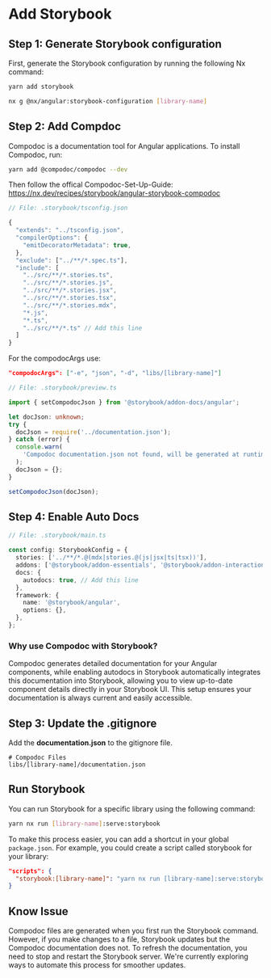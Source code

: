 # Add Storybook

## Step 1: Generate Storybook configuration

First, generate the Storybook configuration by running the following Nx command:
```bash
yarn add storybook

nx g @nx/angular:storybook-configuration [library-name]
```

## Step 2: Add Compdoc
Compodoc is a documentation tool for Angular applications. To install Compodoc, run:
```bash
yarn add @compodoc/compodoc --dev
```

Then follow the offical Compodoc-Set-Up-Guide: 
https://nx.dev/recipes/storybook/angular-storybook-compodoc 


```ts
// File: .storybook/tsconfig.json

{
  "extends": "../tsconfig.json",
  "compilerOptions": {
    "emitDecoratorMetadata": true,
  },
  "exclude": ["../**/*.spec.ts"],
  "include": [
    "../src/**/*.stories.ts",
    "../src/**/*.stories.js",
    "../src/**/*.stories.jsx",
    "../src/**/*.stories.tsx",
    "../src/**/*.stories.mdx",
    "*.js",
    "*.ts",
    "../src/**/*.ts" // Add this line
  ]
}
```

For the compodocArgs use:
```json
"compodocArgs": ["-e", "json", "-d", "libs/[library-name]"]
```

```ts
// File: .storybook/preview.ts

import { setCompodocJson } from '@storybook/addon-docs/angular';

let docJson: unknown;
try {
  docJson = require('../documentation.json');
} catch (error) {
  console.warn(
    'Compodoc documentation.json not found, will be generated at runtime.'
  );
  docJson = {};
}

setCompodocJson(docJson);
```


## Step 4: Enable Auto Docs

```ts
// File: .storybook/main.ts

const config: StorybookConfig = {
  stories: ['../**/*.@(mdx|stories.@(js|jsx|ts|tsx))'],
  addons: ['@storybook/addon-essentials', '@storybook/addon-interactions'],
  docs: {
    autodocs: true, // Add this line
  },
  framework: {
    name: '@storybook/angular',
    options: {},
  },
};
```

### Why use Compodoc with Storybook?
Compodoc generates detailed documentation for your Angular components, while enabling autodocs in Storybook automatically integrates this documentation into Storybook, allowing you to view up-to-date component details directly in your Storybook UI. This setup ensures your documentation is always current and easily accessible.

## Step 3: Update the .gitignore
Add the **documentation.json** to the gitignore file.

```.gitignore
# Compodoc Files
libs/[library-name]/documentation.json
```

## Run Storybook
You can run Storybook for a specific library using the following command:
```bash
yarn nx run [library-name]:serve:storybook 
```

To make this process easier, you can add a shortcut in your global `package.json`. For example, you could create a script called storybook for your library:

```json
"scripts": {
  "storybook:[library-name]": "yarn nx run [library-name]:serve:storybook"
}
```

## Know Issue
Compodoc files are generated when you first run the Storybook command. However, if you make changes to a file, Storybook updates but the Compodoc documentation does not. To refresh the documentation, you need to stop and restart the Storybook server. We're currently exploring ways to automate this process for smoother updates.